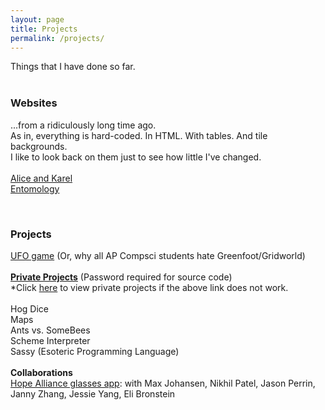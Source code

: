 ```yaml
---
layout: page
title: Projects
permalink: /projects/
---
```


Things that I have done so far.
<br>
<br>

### Websites 
...from a ridiculously long time ago. <br>
As in, everything is hard-coded. In HTML. With tables. And tile backgrounds. <br>
I like to look back on them just to see how little I've changed. <br>
<br>
<a href = "http://thoughtpool.org/users/963290/Compsci/index.html">Alice and Karel</a> <br>
<a href = "http://thoughtpool.org/users/963290/Bug%20Project/index.html">Entomology</a> <br>

<br>

### Projects
<a href = "http://www.greenfoot.org/scenarios/10301">UFO game</a> (Or, why all AP Compsci students hate Greenfoot/Gridworld) <br>
<br>
<b><a href="http://thinfi.com/uz2">Private Projects</a></b> (Password required for source code) <br>
*Click <a href="http://thinfi.com/v6d">here</a> to view private projects if the above link does not work. <br><br>
Hog Dice <br>
Maps <br>
Ants vs. SomeBees <br>
Scheme Interpreter <br>
Sassy (Esoteric Programming Language) <br>
<br>
<b>Collaborations</b> <br>
<a href = "https://github.com/vyanphan/FindRx">Hope Alliance glasses app</a>: with Max Johansen, Nikhil Patel, Jason Perrin, Janny Zhang, Jessie Yang, Eli Bronstein

